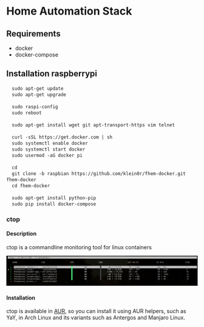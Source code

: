 # Home Automation Stack

## Requirements

+ docker
+ docker-compose


## Installation raspberrypi


      sudo apt-get update
      sudo apt-get upgrade

      sudo raspi-config
      sudo reboot

      sudo apt-get install wget git apt-transport-https vim telnet

      curl -sSL https://get.docker.com | sh
      sudo systemctl enable docker
      sudo systemctl start docker
      sudo usermod -aG docker pi

      cd
      git clone -b raspbian https://github.com/klein0r/fhem-docker.git fhem-docker
      cd fhem-docker

      sudo apt-get install python-pip
      sudo pip install docker-compose

### ctop

#### Description

ctop is a commandline monitoring tool for linux containers

!["ctop"](./.media/ctop.png "ctop gui")

#### Installation

ctop is available in [AUR](https://aur.archlinux.org/packages/ctop/), so you can install it using AUR helpers, such as YaY, in Arch Linux and its variants such as Antergos and Manjaro Linux.
